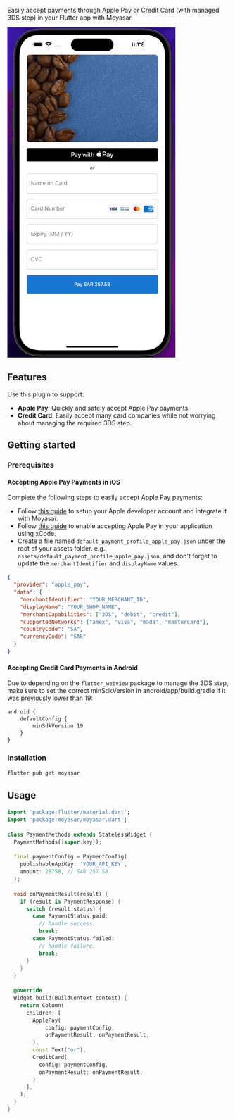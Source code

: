 Easily accept payments through Apple Pay or Credit Card (with managed 3DS step) in your Flutter app with Moyasar.

![Moyasar Flutter SDK Demo](./assets/demo.gif)

## Features

Use this plugin to support:

- **Apple Pay**: Quickly and safely accept Apple Pay payments.
- **Credit Card**: Easily accept many card companies while not worrying about managing the required 3DS step.

## Getting started

### Prerequisites

#### **Accepting Apple Pay Payments in iOS**

Complete the following steps to easily accept Apple Pay payments:

- Follow [this guide](https://moyasar.com/docs/dashboard/apple-pay/developer-account/) to setup your Apple developer account and integrate it with Moyasar.
- Follow [this guide](https://help.apple.com/xcode/mac/9.3/#/deva43983eb7?sub=dev44ce8ef13) to enable accepting Apple Pay in your application using xCode.
- Create a file named `default_payment_profile_apple_pay.json` under the root of your assets folder. e.g. `assets/default_payment_profile_apple_pay.json`, and don't forget to update the `merchantIdentifier` and `displayName` values.

```json
{
  "provider": "apple_pay",
  "data": {
    "merchantIdentifier": "YOUR_MERCHANT_ID",
    "displayName": "YOUR_SHOP_NAME",
    "merchantCapabilities": ["3DS", "debit", "credit"],
    "supportedNetworks": ["amex", "visa", "mada", "masterCard"],
    "countryCode": "SA",
    "currencyCode": "SAR"
  }
}
```

#### **Accepting Credit Card Payments in Android**

Due to depending on the `flutter_webview` package to manage the 3DS step, make sure to set the correct minSdkVersion in android/app/build.gradle if it was previously lower than 19:

```
android {
    defaultConfig {
        minSdkVersion 19
    }
}
```

### Installation

```sh
flutter pub get moyasar
```

## Usage

```dart
import 'package:flutter/material.dart';
import 'package:moyasar/moyasar.dart';

class PaymentMethods extends StatelessWidget {
  PaymentMethods({super.key});

  final paymentConfig = PaymentConfig(
    publishableApiKey: 'YOUR_API_KEY',
    amount: 25758, // SAR 257.58
  );

  void onPaymentResult(result) {
    if (result is PaymentResponse) {
      switch (result.status) {
        case PaymentStatus.paid:
          // handle success.
          break;
        case PaymentStatus.failed:
          // handle failure.
          break;
      }
    }
  }

  @override
  Widget build(BuildContext context) {
    return Column(
      children: [
        ApplePay(
            config: paymentConfig,
            onPaymentResult: onPaymentResult,
        ),
        const Text("or"),
        CreditCard(
          config: paymentConfig,
          onPaymentResult: onPaymentResult,
        )
      ],
    );
  }
}
```
